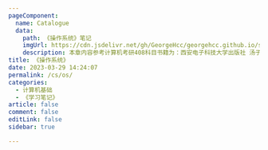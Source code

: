 ```yaml
---
pageComponent:
  name: Catalogue
  data: 
    path: 《操作系统》笔记
    imgUrl: https://cdn.jsdelivr.net/gh/GeorgeHcc/georgehcc.github.io/static_files/img/icon%E6%93%8D%E4%BD%9C%E7%B3%BB%E7%BB%9F.png
    description: 本章内容参考计算机考研408科目书籍为：西安电子科技大学出版社 汤子瀛《计算机操作系统》,记录阅读期间知识总结
title: 《操作系统》
date: 2023-03-29 14:24:07
permalink: /cs/os/
categories:
  - 计算机基础
  - 《学习笔记》
article: false
comment: false
editLink: false
sidebar: true

---
```


